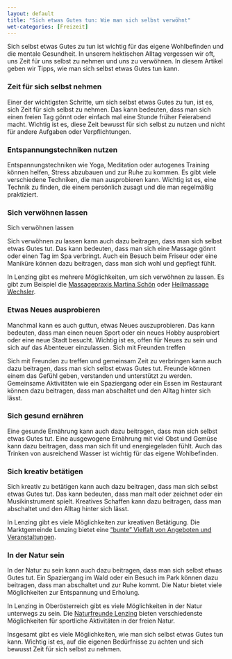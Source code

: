 ```yaml
---
layout: default
title: "Sich etwas Gutes tun: Wie man sich selbst verwöhnt"
wet-categories: [Freizeit]
---
```

Sich selbst etwas Gutes zu tun ist wichtig für das eigene Wohlbefinden und die mentale Gesundheit. In unserem hektischen Alltag vergessen wir oft, uns Zeit für uns selbst zu nehmen und uns zu verwöhnen. In diesem Artikel geben wir Tipps, wie man sich selbst etwas Gutes tun kann.

### Zeit für sich selbst nehmen

Einer der wichtigsten Schritte, um sich selbst etwas Gutes zu tun, ist es, sich Zeit für sich selbst zu nehmen. Das kann bedeuten, dass man sich einen freien Tag gönnt oder einfach mal eine Stunde früher Feierabend macht. Wichtig ist es, diese Zeit bewusst für sich selbst zu nutzen und nicht für andere Aufgaben oder Verpflichtungen.

### Entspannungstechniken nutzen

Entspannungstechniken wie Yoga, Meditation oder autogenes Training können helfen, Stress abzubauen und zur Ruhe zu kommen. Es gibt viele verschiedene Techniken, die man ausprobieren kann. Wichtig ist es, eine Technik zu finden, die einem persönlich zusagt und die man regelmäßig praktiziert.

### Sich verwöhnen lassen

Sich verwöhnen lassen

Sich verwöhnen zu lassen kann auch dazu beitragen, dass man sich selbst etwas Gutes tut. Das kann bedeuten, dass man sich eine Massage gönnt oder einen Tag im Spa verbringt. Auch ein Besuch beim Friseur oder eine Maniküre können dazu beitragen, dass man sich wohl und gepflegt fühlt.

In Lenzing gibt es mehrere Möglichkeiten, um sich verwöhnen zu lassen. Es gibt zum Beispiel die [Massagepraxis Martina Schön](http://www.massageschoen.at/) oder [Heilmassage Wechsler](https://www.heilmassage-wechsler.at/).

### Etwas Neues ausprobieren

Manchmal kann es auch guttun, etwas Neues auszuprobieren. Das kann bedeuten, dass man einen neuen Sport oder ein neues Hobby ausprobiert oder eine neue Stadt besucht. Wichtig ist es, offen für Neues zu sein und sich auf das Abenteuer einzulassen.
Sich mit Freunden treffen

Sich mit Freunden zu treffen und gemeinsam Zeit zu verbringen kann auch dazu beitragen, dass man sich selbst etwas Gutes tut. Freunde können einem das Gefühl geben, verstanden und unterstützt zu werden. Gemeinsame Aktivitäten wie ein Spaziergang oder ein Essen im Restaurant können dazu beitragen, dass man abschaltet und den Alltag hinter sich lässt.

### Sich gesund ernähren

Eine gesunde Ernährung kann auch dazu beitragen, dass man sich selbst etwas Gutes tut. Eine ausgewogene Ernährung mit viel Obst und Gemüse kann dazu beitragen, dass man sich fit und energiegeladen fühlt. Auch das Trinken von ausreichend Wasser ist wichtig für das eigene Wohlbefinden.

### Sich kreativ betätigen

Sich kreativ zu betätigen kann auch dazu beitragen, dass man sich selbst etwas Gutes tut. Das kann bedeuten, dass man malt oder zeichnet oder ein Musikinstrument spielt. Kreatives Schaffen kann dazu beitragen, dass man abschaltet und den Alltag hinter sich lässt.

In Lenzing gibt es viele Möglichkeiten zur kreativen Betätigung. Die Marktgemeinde Lenzing bietet eine [“bunte” Vielfalt von Angeboten und Veranstaltungen](https://www.lenzing.ooe.gv.at/Leben_in_Lenzing/Freizeit_Familie_Jugend/Veranstaltungskalender).

### In der Natur sein

In der Natur zu sein kann auch dazu beitragen, dass man sich selbst etwas Gutes tut. Ein Spaziergang im Wald oder ein Besuch im Park können dazu beitragen, dass man abschaltet und zur Ruhe kommt. Die Natur bietet viele Möglichkeiten zur Entspannung und Erholung.

In Lenzing in Oberösterreich gibt es viele Möglichkeiten in der Natur unterwegs zu sein. Die [Naturfreunde Lenzing](https://lenzing.naturfreunde.at/) bieten verschiedenste Möglichkeiten für sportliche Aktivitäten in der freien Natur.

Insgesamt gibt es viele Möglichkeiten, wie man sich selbst etwas Gutes tun kann. Wichtig ist es, auf die eigenen Bedürfnisse zu achten und sich bewusst Zeit für sich selbst zu nehmen.
